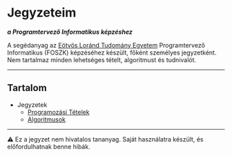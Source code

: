 # Jegyzeteim

**_a Programtervező Informatikus képzéshez_**

A segédanyag az [Eötvös Loránd Tudomány Egyetem](https://www.inf.elte.hu/) Programtervező Informatikus (FOSZK) képzéséhez készült, főként személyes jegyzetként. Nem tartalmaz minden lehetséges tételt, algoritmust és tudnivalót.

---

## Tartalom

- Jegyzetek
  - [Programozási Tételek](/jegyzetek/prog_alap_ism.md)
  - [Algoritmusok](/jegyzetek/algo.md)

---

⚠️ Ez a jegyzet nem hivatalos tananyag. Saját használatra készült, és előfordulhatnak benne hibák.